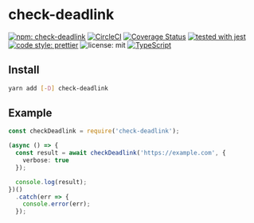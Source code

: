 # check-deadlink

[![npm: check-deadlink](https://img.shields.io/npm/v/check-deadlink.svg)](https://www.npmjs.com/package/check-deadlink)
[![CircleCI](https://circleci.com/gh/nju33/check-deadlink.svg?style=svg&circle-token=a28ff5af8b1e0a0e3f4ec38d619681fc4886f63c)](https://circleci.com/gh/nju33/check-deadlink)
[![Coverage Status](https://coveralls.io/repos/github/nju33/check-deadlink/badge.svg?branch=master)](https://coveralls.io/github/nju33/check-deadlink?branch=master)
[![tested with jest](https://img.shields.io/badge/tested_with-jest-99424f.svg)](https://github.com/facebook/jest)
[![code style: prettier](https://img.shields.io/badge/code_style-prettier-ff69b4.svg?style=flat-square)](https://github.com/prettier/prettier)
![license: mit](https://img.shields.io/packagist/l/doctrine/orm.svg)
[![TypeScript](https://badges.frapsoft.com/typescript/code/typescript.svg?v=101)](https://github.com/ellerbrock/typescript-badges/)

## Install

```bash
yarn add [-D] check-deadlink
```

## Example

```ts
const checkDeadlink = require('check-deadlink');

(async () => {
  const result = await checkDeadlink('https://example.com', {
    verbose: true
  });

  console.log(result);
})()
  .catch(err => {
    console.error(err);
  });

```
